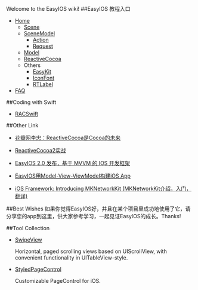 Welcome to the EasyIOS wiki!
##EasyIOS 教程入口
* [Home](Home)
	* [Scene](Scene)
	* [SceneModel](SceneModel)
		* [Action](Action)
		* [Request](Request)
	* [Model](Model)
	* [ReactiveCocoa](ReactiveCocoa)
	* Others
		* [EasyKit](EasyKit)
		* [IconFont](IconFont)
		* [RTLabel](RTLabel)
* [FAQ](FAQ)

##Coding with Swift

* [RACSwift](https://github.com/zhuchaowe/RACSwift)
 
##Other Link

* [花瓣网李忠：ReactiveCocoa是Cocoa的未来](http://swift.08dream.com/index.php?s=/Home/Article/detail/id/10037.html)

* [ReactiveCocoa2实战](http://swift.08dream.com/index.php?s=/Home/Article/detail/id/10035.html)

* [EasyIOS 2.0 发布，基于 MVVM 的 IOS 开发框架](http://www.oschina.net/news/54062/easyios-2-0-released)

* [EasyIOS用Model-View-ViewModel构建iOS App](http://swift.08dream.com/index.php?s=/Home/Article/detail/id/10036.html)

* [iOS Framework: Introducing MKNetworkKit (MKNetworkKit介绍，入门，翻译)](http://swift.08dream.com/index.php?s=/Home/Article/detail/id/10038.html)

##Best Wishes
如果你觉得EasyIOS好，并且在某个项目里成功地使用了它，请分享您的app到这里，供大家参考学习，一起见证EasyIOS的成长。Thanks!

##Tool Collection

* [SwipeView](https://github.com/nicklockwood/SwipeView) 

	Horizontal, paged scrolling views based on UIScrollView, with convenient
   functionality in UITableView-style.
   
* [StyledPageControl](https://github.com/honcheng/iOS-StyledPageControl)

	Customizable PageControl for iOS.


